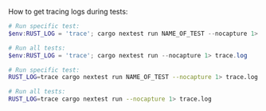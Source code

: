 How to get tracing logs during tests:

```powershell
# Run specific test:
$env:RUST_LOG = 'trace'; cargo nextest run NAME_OF_TEST --nocapture 1> trace.log

# Run all tests:
$env:RUST_LOG = 'trace'; cargo nextest run --nocapture 1> trace.log
```

```bash
# Run specific test:
RUST_LOG=trace cargo nextest run NAME_OF_TEST --nocapture 1> trace.log

# Run all tests:
RUST_LOG=trace cargo nextest run --nocapture 1> trace.log
```
